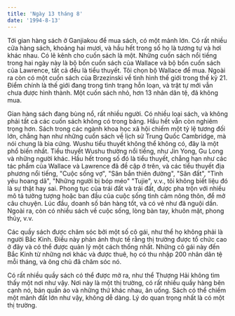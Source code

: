 ```yaml
---
title: 'Ngày 13 tháng 8'
date: '1994-8-13'
---
```


Tới gian hàng sách ở Ganjiakou để mua sách, có một mảnh lớn. Có rất nhiều cửa hàng sách, khoảng hai mươi, và hầu hết trong số họ là tương tự và hơi khác nhau. Có lẽ kênh cho cuốn sách là một. Những cuốn sách nổi tiếng trong hai ngày này là bộ bốn cuốn sách của Wallace và bộ bốn cuốn sách của Lawrence, tất cả đều là tiểu thuyết. Tôi chọn bộ Wallace để mua. Ngoài ra còn có một cuốn sách của Brzezinski về tình hình thế giới trong thế kỷ 21. Điểm chính là thế giới đang trong tình trạng hỗn loạn, và trật tự mới vẫn chưa được hình thành. Một cuốn sách nhỏ, hơn 13 nhân dân tệ, đã không mua.

Gian hàng sách đang bùng nổ, rất nhiều người. Có nhiều loại sách, và không phải tất cả các cuốn sách không có trong bảng. Hầu hết vẫn còn nghiêm trọng hơn. Sách trong các ngành khoa học xã hội chiếm một tỷ lệ tương đối lớn, chẳng hạn như những cuốn sách về lịch sử Trung Quốc Cambridge, mà nói chung là bìa cứng. Wushu tiểu thuyết không thể không có, đây là một phổ biến nhất. Tiểu thuyết Wushu thường nổi tiếng, như Jin Yong, Gu Long và những người khác. Hầu hết trong số đó là tiểu thuyết, chẳng hạn như các tác phẩm của Wallace và Lawrence đã đề cập ở trên, và các tiểu thuyết địa phương nổi tiếng, "Cuộc sống vợ", "Săn bắn thiên đường", "Săn đất", "Tình yêu hoang dã", "Những người bị bóp méo" "Tujie", v.v., tôi không biết liệu đó là sự thật hay sai. Phong tục của trái đất và trái đất, được pha trộn với nhiều mô tả tưởng tượng hoặc ban đầu của cuộc sống tình cảm nông thôn, để mở câu chuyện. Lúc đầu, doanh số bán hàng tốt, và có vẻ như đã nguội dần. Ngoài ra, còn có nhiều sách về cuộc sống, lòng bàn tay, khuôn mặt, phong thủy, v.v.

Các quầy sách được chăm sóc bởi một số cô gái, như thể họ không phải là người Bắc Kinh. Điều này phản ánh thực tế rằng thị trường được tổ chức cao ở đây và có thể được quản lý một cách thống nhất. Những cô gái này đến Bắc Kinh từ những nơi khác và được thuê, họ có thu nhập 200 nhân dân tệ mỗi tháng, và ông chủ đã chăm sóc nó.

Có rất nhiều quầy sách có thể được mở ra, như thể Thượng Hải không tìm thấy một nơi như vậy. Nơi này là một thị trường, có rất nhiều quầy hàng bên cạnh nó, bán quần áo và những thứ khác nhau, ăn uống. Sách có thể chiếm một mảnh đất lớn như vậy, không dễ dàng. Lý do quan trọng nhất là có một thị trường.

